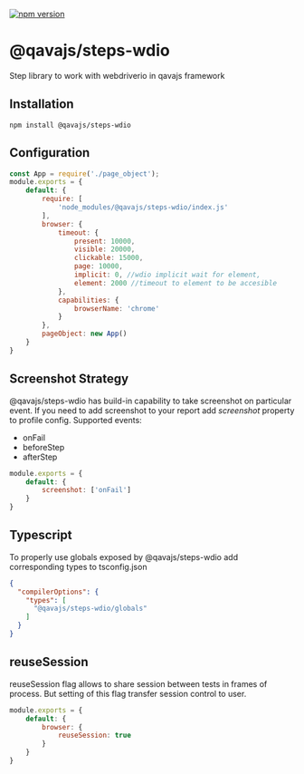[![npm version](https://badge.fury.io/js/@qavajs%2Fsteps-wdio.svg)](https://badge.fury.io/js/@qavajs%2Fsteps-wdio)

# @qavajs/steps-wdio
Step library to work with webdriverio in qavajs framework

## Installation

`npm install @qavajs/steps-wdio`

## Configuration
```javascript
const App = require('./page_object');
module.exports = {
    default: {
        require: [
            'node_modules/@qavajs/steps-wdio/index.js'
        ],
        browser: {
            timeout: {
                present: 10000,
                visible: 20000,
                clickable: 15000,
                page: 10000,
                implicit: 0, //wdio implicit wait for element,
                element: 2000 //timeout to element to be accesible 
            },
            capabilities: {
                browserName: 'chrome'
            }
        },
        pageObject: new App()
    }
}
```

## Screenshot Strategy
@qavajs/steps-wdio has build-in capability to take screenshot on particular event. If you need to add 
screenshot to your report add _screenshot_ property to profile config.
Supported events:
- onFail
- beforeStep
- afterStep

```javascript
module.exports = {
    default: {
        screenshot: ['onFail']
    }
}
```

## Typescript
To properly use globals exposed by @qavajs/steps-wdio add corresponding types to tsconfig.json
```json
{
  "compilerOptions": {
    "types": [
      "@qavajs/steps-wdio/globals"
    ]
  }
}
```

## reuseSession
reuseSession flag allows to share session between tests in frames of process. But setting of this flag 
transfer session control to user.

```javascript
module.exports = {
    default: {
        browser: {
            reuseSession: true
        }
    }
}
```


